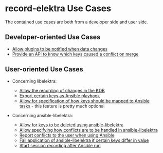 # record-elektra Use Cases

The contained use cases are both from a developer side and user side.

## Developer-oriented Use Cases
- [Allow plugins to be notified when data changes](UC_change_notifications.md)
- [Provide an API to know which keys caused a conflict on merge](UC_cmerge_conflict_keys.md)
 
## User-oriented Use Cases 
- Concerning libelektra:
  - [Allow the recording of changes in the KDB](UC_record_changes.md)
  - [Export certain keys as Ansible playbook](UC_ansible_export.md)
  - [Allow for specification of how keys should be mapped to Ansible tasks](UC_ansible_specification.md) - this feature is pretty much optional
  
- Concerning ansible-libelektra:
  - [Allow for keys to be deleted using ansible-libelektra](UC_ansible-libelektra_remove_keys.md)
  - [Allow specifying how conflicts are to be handled in ansible-libelektra](UC_ansible-libelektra_merge_strategies.md)
  - [Report conflicts to the user when using Ansible](UC_ansible-libelektra_report_conflicts.md)
  - [Fail application of ansible-libelektra if certain keys differ in value](UC_ansible-libelektra_marked_keys.md)
  - [Start session recording after Ansible run](UC_ansible-libelektra_start_recording.md)
  
